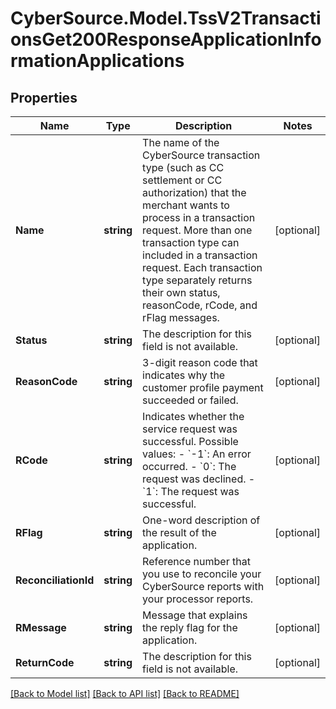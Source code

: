 # CyberSource.Model.TssV2TransactionsGet200ResponseApplicationInformationApplications
## Properties

Name | Type | Description | Notes
------------ | ------------- | ------------- | -------------
**Name** | **string** | The name of the CyberSource transaction type (such as CC settlement or CC authorization) that the merchant wants to process in a transaction request. More than one transaction type can included in a transaction request. Each transaction type separately returns their own status, reasonCode, rCode, and rFlag messages.  | [optional] 
**Status** | **string** | The description for this field is not available. | [optional] 
**ReasonCode** | **string** | 3-digit reason code that indicates why the customer profile payment succeeded or failed. | [optional] 
**RCode** | **string** | Indicates whether the service request was successful. Possible values:  - &#x60;-1&#x60;: An error occurred. - &#x60;0&#x60;: The request was declined. - &#x60;1&#x60;: The request was successful.  | [optional] 
**RFlag** | **string** | One-word description of the result of the application.  | [optional] 
**ReconciliationId** | **string** | Reference number that you use to reconcile your CyberSource reports with your processor reports.  | [optional] 
**RMessage** | **string** | Message that explains the reply flag for the application.  | [optional] 
**ReturnCode** | **string** | The description for this field is not available. | [optional] 

[[Back to Model list]](../README.md#documentation-for-models) [[Back to API list]](../README.md#documentation-for-api-endpoints) [[Back to README]](../README.md)

